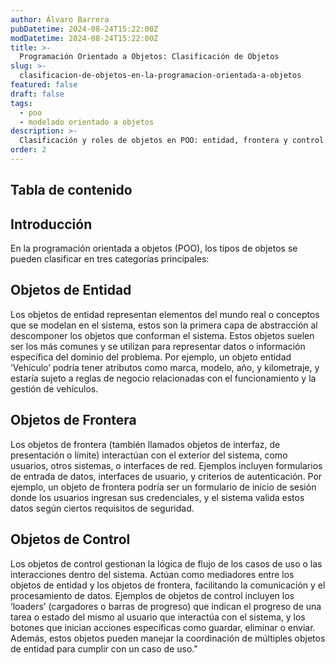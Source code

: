 ```yaml
---
author: Álvaro Barrera
pubDatetime: 2024-08-24T15:22:00Z
modDatetime: 2024-08-24T15:22:00Z
title: >-
  Programación Orientado a Objetos: Clasificación de Objetos
slug: >-
  clasificacion-de-objetos-en-la-programacion-orientada-a-objetos
featured: false
draft: false
tags:
  - poo
  - modelado orientado a objetos
description: >-
  Clasificación y roles de objetos en POO: entidad, frontera y control
order: 2
---
```


## Tabla de contenido

<!-- toc -->

## Introducción

En la programación orientada a objetos (POO), los tipos de objetos se pueden clasificar en tres categorías principales:

## Objetos de Entidad

Los objetos de entidad representan elementos del mundo real o conceptos que se modelan en el sistema, estos son la primera capa de abstracción al descomponer los objetos que conforman el sistema. Estos objetos suelen ser los más comunes y se utilizan para representar datos o información específica del dominio del problema. Por ejemplo, un objeto entidad ‘Vehículo’ podría tener atributos como marca, modelo, año, y kilometraje, y estaría sujeto a reglas de negocio relacionadas con el funcionamiento y la gestión de vehículos.

## Objetos de Frontera

Los objetos de frontera (también llamados objetos de interfaz, de presentación o límite) interactúan con el exterior del sistema, como usuarios, otros sistemas, o interfaces de red. Ejemplos incluyen formularios de entrada de datos, interfaces de usuario, y criterios de autenticación. Por ejemplo, un objeto de frontera podría ser un formulario de inicio de sesión donde los usuarios ingresan sus credenciales, y el sistema valida estos datos según ciertos requisitos de seguridad.

## Objetos de Control

Los objetos de control gestionan la lógica de flujo de los casos de uso o las interacciones dentro del sistema. Actúan como mediadores entre los objetos de entidad y los objetos de frontera, facilitando la comunicación y el procesamiento de datos. Ejemplos de objetos de control incluyen los ‘loaders’ (cargadores o barras de progreso) que indican el progreso de una tarea o  estado del mismo al usuario que interactúa con el sistema, y los botones que inician acciones específicas como guardar, eliminar o enviar. Además, estos objetos pueden manejar la coordinación de múltiples objetos de entidad para cumplir con un caso de uso."
